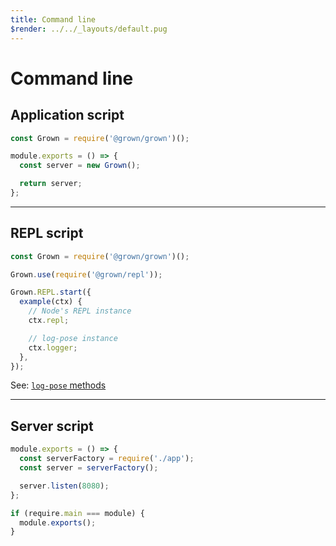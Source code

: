 ```yaml
---
title: Command line
$render: ../../_layouts/default.pug
---
```


# Command line


## Application script

```js
const Grown = require('@grown/grown')();

module.exports = () => {
  const server = new Grown();

  return server;
};
```

---

## REPL script

```js
const Grown = require('@grown/grown')();

Grown.use(require('@grown/repl'));

Grown.REPL.start({
  example(ctx) {
    // Node's REPL instance
    ctx.repl;

    // log-pose instance
    ctx.logger;
  },
});
```

See: [`log-pose` methods](https://github.com/pateketrueke/log-pose)

---

## Server script

```js
module.exports = () => {
  const serverFactory = require('./app');
  const server = serverFactory();

  server.listen(8080);
};

if (require.main === module) {
  module.exports();
}
```

